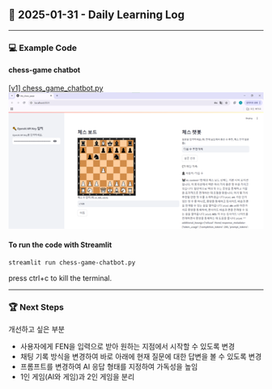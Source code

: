 ## 📅 2025-01-31 - Daily Learning Log

---

### 💻 Example Code 
#### chess-game chatbot
[[v1] chess_game_chatbot.py](./chess-game-chatbot.py)
![v1_chess_game_page](./v1_chess.png)

#### To run the code with Streamlit
```sh
streamlit run chess-game-chatbot.py
```
press ctrl+c to kill the terminal. 

---

### 🏆 Next Steps
개선하고 싶은 부분
- 사용자에게 FEN을 입력으로 받아 원하는 지점에서 시작할 수 있도록 변경
- 채팅 기록 방식을 변경하여 바로 아래에 현재 질문에 대한 답변을 볼 수 있도록 변경
- 프롬프트를 변경하여 AI 응답 형태를 지정하여 가독성을 높임
- 1인 게임(AI와 게임)과 2인 게임을 분리